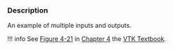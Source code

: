### Description

An example of multiple inputs and outputs.

!!! info
    See [Figure 4-21](/VTKBook/04Chapter4/#Figure%204-21) in [Chapter 4](/VTKBook/04Chapter4) the [VTK Textbook](/VTKBook/01Chapter1).
